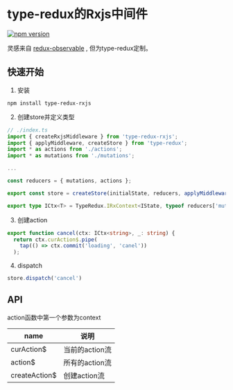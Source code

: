 # type-redux的Rxjs中间件

[![npm version](https://badge.fury.io/js/type-redux-rxjs.svg)](https://badge.fury.io/js/type-redux-rxjs)

灵感来自 [redux-observable](https://github.com/redux-observable/redux-observable) , 但为type-redux定制。

## 快速开始

1. 安装

```
npm install type-redux-rxjs
```

2. 创建store并定义类型

``` ts
// ./index.ts
import { createRxjsMiddleware } from 'type-redux-rxjs';
import { applyMiddleware, createStore } from 'type-redux';
import * as actions from './actions';
import * as mutations from './mutations';

...

const reducers = { mutations, actions };

export const store = createStore(initialState, reducers, applyMiddleware(createRxjsMiddleware(actions)));

export type ICtx<T> = TypeRedux.IRxContext<IState, typeof reducers['mutations'], typeof reducers['actions'], T>;
```

3. 创建action

``` ts
export function cancel(ctx: ICtx<string>, _: string) {
  return ctx.curAction$.pipe(
    tap(() => ctx.commit('loading', 'canel'))
  );
```

4. dispatch

``` ts
store.dispatch('cancel')
```

## API

action函数中第一个参数为context

| name | 说明  |
|---|---|
| curAction$ | 当前的action流  |
| action$ | 所有的action流  |
| createAction$ | 创建action流  |